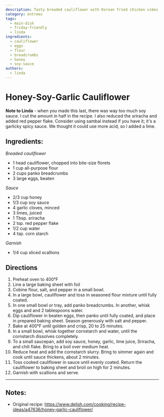 ```yaml
---
description: Tasty breaded cauliflower with Korean fried chicken vibes.
category: entrees
tags:
  - main-dish
  - friday-friendly
  - linda
ingredients:
  - cauliflower
  - eggs
  - flour
  - breadcrumbs
  - honey
  - soy-sauce
authors:
  - linda
---
```


# Honey-Soy-Garlic Cauliflower

**Note to Linda** - when you made this last, there was way too much soy sauce. I cut the amount in half in the recipe. I also reduced the sriracha and added red pepper flake. Consider using sambal instead if you have it; it's a garlicky spicy sauce. We thought it could use more acid, so I added a lime.

## Ingredients:

*Breaded cauliflower*
- 1 head cauliflower, chopped into bite-size florets
- 1 cup all-purpose flour
- 2 cups panko breadcrumbs
- 3 large eggs, beaten

*Sauce*
- 2/3 cup honey
- 1/3 cup soy sauce
- 4 garlic cloves, minced
- 3 limes, juiced
- 1 Tbsp. sriracha
- 2 tsp. red pepper flake
- 1/2 cup water
- 4 tsp. corn starch

*Garnish*
- 1/4 cup sliced scallions

## Directions

1. Preheat oven to 400°F 
2. Line a large baking sheet with foil 
3. Cobine flour, salt, and pepper in a small bowl.
4. In a large bowl, cauliflower and toss in seasoned flour mixture until fully coated.
5. In one small bowl or tray, add panko breadcrumbs. In another, whisk eggs and and 2 tablespoons water. 
6. Dip cauliflower in beaten eggs, then panko until fully coated, and place in prepared baking sheet. Season generously with salt and pepper.
7. Bake at 400°F until golden and crisp, 20 to 25 minutes.
8. In a small bowl, whisk together cornstarch and water, until the cornstarch dissolves completely. 
9. To a small saucepan, add soy sauce, honey, garlic, lime juice, Sriracha, and chili flake. Bring to a boil over medium heat.
10. Reduce heat and add the cornstarch slurry. Bring to simmer again and cook until sauce thickens, about 2 minutes.
11. Toss cooked cauliflower in sauce until evenly coated. Return the cauliflower to baking sheet and broil on high for 2 minutes.
12. Garnish with scallions and serve. 

* * *

## Notes:

- Original recipe: <https://www.delish.com/cooking/recipe-ideas/a47636/honey-garlic-cauliflower/>
